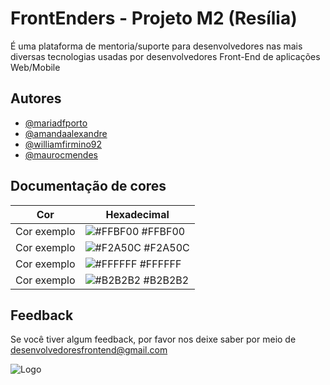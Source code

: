 
# FrontEnders - Projeto M2 (Resília)

É uma plataforma de mentoria/suporte para desenvolvedores nas mais diversas tecnologias usadas por desenvolvedores Front-End de aplicações Web/Mobile



## Autores

- [@mariadfporto](https://www.github.com/mariadfporto)
- [@amandaalexandre](https://www.github.com/amandaalexandre)
- [@williamfirmino92](https://www.github.com/williamfirmino92)
- [@maurocmendes](https://www.github.com/maurocmendes)


## Documentação de cores

| Cor               | Hexadecimal                                                |
| ----------------- | ---------------------------------------------------------------- |
| Cor exemplo       | ![#FFBF00](https://via.placeholder.com/10/FFBF00?text=+) #FFBF00 |
| Cor exemplo       | ![#F2A50C](https://via.placeholder.com/10/F2A50C?text=+) #F2A50C |
| Cor exemplo       | ![#FFFFFF](https://via.placeholder.com/10/FFFFFF?text=+) #FFFFFF |
| Cor exemplo       | ![#B2B2B2](https://via.placeholder.com/10/B2B2B2?text=+) #B2B2B2 |


## Feedback

Se você tiver algum feedback, por favor nos deixe saber por meio de desenvolvedoresfrontend@gmail.com


![Logo](https://i.ibb.co/yRMtgBh/logo.png)

